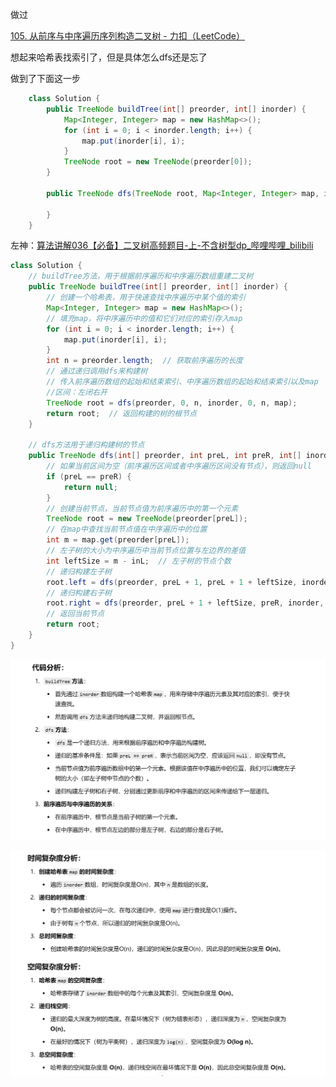 



做过



[105. 从前序与中序遍历序列构造二叉树 - 力扣（LeetCode）](https://leetcode.cn/problems/construct-binary-tree-from-preorder-and-inorder-traversal/description/?envType=study-plan-v2&envId=top-100-liked)





想起来哈希表找索引了，但是具体怎么dfs还是忘了

做到了下面这一步



```java
    class Solution {
        public TreeNode buildTree(int[] preorder, int[] inorder) {
            Map<Integer, Integer> map = new HashMap<>();
            for (int i = 0; i < inorder.length; i++) {
                map.put(inorder[i], i);
            }
            TreeNode root = new TreeNode(preorder[0]);
        }

        public TreeNode dfs(TreeNode root, Map<Integer, Integer> map, int[] preorder, int[] inorder) {
            
        }
    }

```









左神：[算法讲解036【必备】二叉树高频题目-上-不含树型dp_哔哩哔哩_bilibili](https://www.bilibili.com/video/BV1Rp4y1g7ys/?spm_id_from=333.1387.search.video_card.click&vd_source=96c1635797a0d7626fb60e973a29da38)





```java
class Solution {
    // buildTree方法，用于根据前序遍历和中序遍历数组重建二叉树
    public TreeNode buildTree(int[] preorder, int[] inorder) {
        // 创建一个哈希表，用于快速查找中序遍历中某个值的索引
        Map<Integer, Integer> map = new HashMap<>();
        // 填充map，将中序遍历中的值和它们对应的索引存入map
        for (int i = 0; i < inorder.length; i++) {
            map.put(inorder[i], i);
        }
        int n = preorder.length;  // 获取前序遍历的长度
        // 通过递归调用dfs来构建树
        // 传入前序遍历数组的起始和结束索引、中序遍历数组的起始和结束索引以及map
        //区间：左闭右开
        TreeNode root = dfs(preorder, 0, n, inorder, 0, n, map);
        return root;  // 返回构建的树的根节点
    }

    // dfs方法用于递归构建树的节点
    public TreeNode dfs(int[] preorder, int preL, int preR, int[] inorder, int inL, int inR, Map<Integer, Integer> map) {
        // 如果当前区间为空（前序遍历区间或者中序遍历区间没有节点），则返回null
        if (preL == preR) {
            return null;
        }
        // 创建当前节点，当前节点值为前序遍历中的第一个元素
        TreeNode root = new TreeNode(preorder[preL]);
        // 在map中查找当前节点值在中序遍历中的位置
        int m = map.get(preorder[preL]);
        // 左子树的大小为中序遍历中当前节点位置与左边界的差值
        int leftSize = m - inL;  // 左子树的节点个数
        // 递归构建左子树
        root.left = dfs(preorder, preL + 1, preL + 1 + leftSize, inorder, inL, m - 1, map);
        // 递归构建右子树
        root.right = dfs(preorder, preL + 1 + leftSize, preR, inorder, m + 1, inR, map);
        // 返回当前节点
        return root;
    }
}

```



![{5D5CD0C7-4A70-4C60-A1DE-87964787A644}](assets/{5D5CD0C7-4A70-4C60-A1DE-87964787A644}.png)





![{6BD0F689-E04D-4317-B315-1BEC990E600C}](assets/{6BD0F689-E04D-4317-B315-1BEC990E600C}.png)